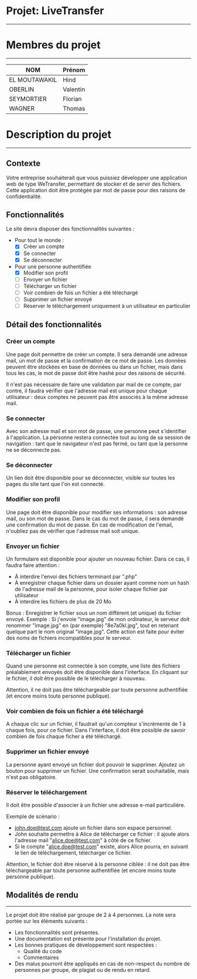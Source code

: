 # Projet: LiveTransfer

---

# Membres du projet

---

| NOM           | Prénom   |
|---------------|----------|
| EL MOUTAWAKIL | Hind     |
| OBERLIN       | Valentin |
| SEYMORTIER    | Florian  |
| WAGNER        | Thomas   |

# Description du projet

---

## Contexte

Votre entreprise souhaiterait que vous puissiez développer une application web de type
WeTransfer, permettant de stocker et de servir des fichiers. Cette application doit être
protégée par mot de passe pour des raisons de confidentialité.

## Fonctionnalités

Le site devra disposer des fonctionnalités suivantes :
- Pour tout le monde :
  - [x] Créer un compte
  - [x] Se connecter
  - [x] Se déconnecter
- Pour une personne authentifiée
  - [x] Modifier son profil
  - [ ] Envoyer un fichier
  - [ ] Télécharger un fichier
  - [ ] Voir combien de fois un fichier a été téléchargé
  - [ ] Supprimer un fichier envoyé
  - [ ] Réserver le téléchargement uniquement à un utilisateur en particulier

## Détail des fonctionnalités

### Créer un compte

Une page doit permettre de créer un compte. Il sera demandé une adresse mail, un mot de passe
et la confirmation de ce mot de passe. Les données peuvent être stockées en base de données
ou dans un fichier, mais dans tous les cas, le mot de passe doit être hashé pour des raisons
de sécurité.

Il n'est pas nécessaire de faire une validation par mail de ce compte, par contre, il faudra
vérifier que l'adresse mail est unique pour chaque utilisateur : deux comptes ne peuvent pas
être associés à la même adresse mail.

### Se connecter

Avec son adresse mail et son mot de passe, une personne peut s'identifier à l'application. La
personne restera connectée tout au long de sa session de navigation : tant que le navigateur
n'est pas fermé, ou tant que la personne ne se déconnecte pas.

### Se déconnecter

Un lien doit être disponible pour se déconnecter, visible sur toutes les pages du site tant que
l'on est connecté.

### Modifier son profil

Une page doit être disponible pour modifier ses informations : son adresse mail, ou son mot de
passe. Dans le cas du mot de passe, il sera demandé une confirmation du mot de passe. En cas de
modification de l'email, n'oubliez pas de vérifier que l'adresse mail soit unique.

### Envoyer un fichier

Un formulaire est disponible pour ajouter un nouveau fichier. Dans ce cas, il faudra faire attention :
- À interdire l'envoi des fichiers terminant par ".php"
- À enregistrer chaque fichier dans un dossier ayant comme nom un hash de l'adresse mail de la personne,
  pour isoler chaque fichier par utilisateur
- À interdire les fichiers de plus de 20 Mo

Bonus : Enregistrer le fichier sous un nom différent (et unique) du fichier envoyé.
Exemple : Si j'envoie "image.jpg" de mon ordinateur, le serveur doit renommer "image.jpg" en (par exemple)
"8e7a0kl.jpg", tout en retenant quelque part le nom original "image.jpg". Cette action est faite pour éviter
des noms de fichiers incompatibles pour le serveur.

### Télécharger un fichier

Quand une personne est connectée à son compte, une liste des fichiers préalablement envoyés doit être
disponible dans l'interface. En cliquant sur le fichier, il doit être possible de le télécharger à nouveau.

Attention, il ne doit pas être téléchargeable par toute personne authentifiée (et encore moins toute
personne publique).

### Voir combien de fois un fichier a été téléchargé

A chaque clic sur un fichier, il faudrait qu'un compteur s'incrémente de 1 à chaque fois, pour ce fichier.
Dans l'interface, il doit être possible de savoir combien de fois chaque ficher a été téléchargé.

### Supprimer un fichier envoyé

La personne ayant envoyé un fichier doit pouvoir le supprimer. Ajoutez un bouton pour supprimer un fichier.
Une confirmation serait souhaitable, mais n'est pas obligatoire.

### Réserver le téléchargement

Il doit être possible d'associer à un fichier une adresse e-mail particulière.

Exemple de scénario :
- john.doe@test.com ajoute un fichier dans son espace personnel.
- John souhaite permettre à Alice de télécharger ce fichier : il ajoute alors l'adresse mail
  "alice.doe@test.com" à côté de ce fichier.
- Si le compte "alice.doe@test.com" existe, alors Alice pourra, en suivant le lien de téléchargement,
  télécharger ce fichier.

Attention, le fichier doit être réservé à la personne ciblée : il ne doit pas être téléchargeable par
toute personne authentifiée (et encore moins toute personne publique).

## Modalités de rendu

---

Le projet doit être réalisé par groupe de 2 à 4 personnes. La note sera portée sur les éléments suivants :
- Les fonctionnalités sont présentes.
- Une documentation est présente pour l'installation du projet.
- Les bonnes pratiques de développement sont respectées :
  - Qualité du code
  - Commentaires 
- Des malus pourront être appliqués en cas de non-respect du nombre de personnes par groupe, de plagiat ou
de rendu en retard.
